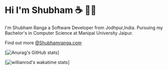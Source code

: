 # Hi I'm Shubham :coffee: :man_technologist:


<!--
**shubhamrangaa/shubhamrangaa** is a ✨ _special_ ✨ repository because its `README.md` (this file) appears on your GitHub profile.

Here are some ideas to get you started:

- 🔭 I’m currently working on ...
- 🌱 I’m currently learning ...
- 👯 I’m looking to collaborate on ...
- 🤔 I’m looking for help with ...
- 💬 Ask me about ...
- 📫 How to reach me: ...
- 😄 Pronouns: ...
- ⚡ Fun fact: ...
-->

I'm Shubham Ranga a Software Developer from Jodhpur,India. Pursuing my Bachelor's in Computer Science at Manipal University Jaipur.

Find out more [@Shubhamranga.com](https://shubhamranga.com/)


[![Anurag's GitHub stats](https://github-readme-stats.vercel.app/api/?username=shubhamrangaa&count_private=true&show_icons=true&theme=midnight-purple&hide=prs,issues)]

[![willianrod's wakatime stats](https://github-readme-stats.vercel.app/api/wakatime?username=shubhamrangaa&layout=compact)]
